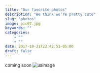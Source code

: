 ```yaml
---
title: "Our favorite photos"
description: "We think we're pretty cute"
slug: "photos"
image: pic07.jpg
keywords: ""
categories:
    - ""
    - ""
date: 2017-10-31T22:42:51-05:00
draft: false
---
```


coming soon
![usimage](earlydays.jpg)